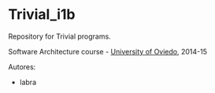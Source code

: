 Trivial_i1b
=============

Repository for Trivial programs. 

Software Architecture course - [University of Oviedo](http://www.uniovi.es), 2014-15


Autores:
* labra
